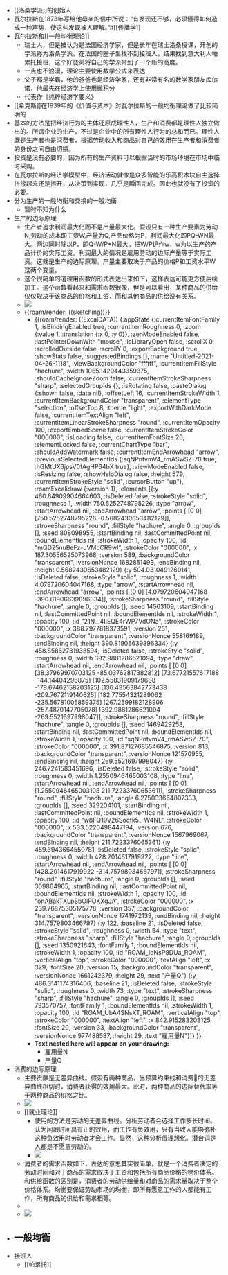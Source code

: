 - [[洛桑学派]]的创始人
- 瓦尔拉斯在1873年写给他母亲的信中所说：“有发现还不够，必须懂得如何造成一种声势，使这些发现被人理解。”#[[传播学]]
- 瓦尔拉斯和[[一般均衡理论]]
    - 瑞士人，但是被认为是法国经济学家，但是长年在瑞士洛桑授课，开创的学派称为洛桑学派。在法国的圈子里找不到接班人，结果找到意大利人帕累托接班，这个好徒弟将自己的学派带到了一个新的高度。
    - 一点也不浪漫，理论主要使用数学公式来表达
    - 父子都是学霸，他的爸爸也是经济学家，还有非常有名的数学家朋友库尔诺，他最先在经济学上使用微积分
    - 代表作《纯粹经济学要义》
- [[希克斯]]在1939年的《价值与资本》对瓦尔拉斯的一般均衡理论做了比较简明的
- 基本的方法是把经济行为的主体还原成理性人，生产和消费都是理性人独立做出的。所谓企业的生产，不过是企业中的所有理性人行为的总和而已。理性人既是生产者也是消费者，根据劳动收入和商品对自己的效用在生产者和消费者的身份之间自由切换。
- 投资是没有必要的，因为所有的生产资料可以根据当时的市场环境在市场中临时采购。
- 在瓦尔拉斯的经济学模型中，经济活动就像是众多智能的乐高积木块自主选择拼接起来还是拆开，从决策到实现，几乎是瞬间完成。因此也就没有了投资的必要。
- 分为生产的一般均衡和交换的一般均衡
    - 暂时不知为什么
- 生产的边际原理
    - 生产者追求利润最大化而不是产量最大化。假设只有一种生产要素为劳动N,劳动的成本即工资W,产量为Q,产品价格为P，利润最大化即PQ-WN最大。两边同时除以P，即Q-W/P*N最大。把W/P记作w，w为以生产的产品计价的实际工资。利润最大的情况是雇用劳动的边际产量等于实际工资。这就是生产的边际原理。产量主要取决于产品的价格P和工资水平W这两个变量。
    - 这个很简单的道理用函数的形式表达出来如下，这样表达可能更方便后续加工。这个函数看起来和需求函数很像，但是可以看出，某种商品的供给仅仅取决于该商品的价格和工资，而和其他商品的供给没有关系。
    - ![](https://firebasestorage.googleapis.com/v0/b/firescript-577a2.appspot.com/o/imgs%2Fapp%2Fxinyiheng%2FnkMk8l_k_z.png?alt=media&token=78566fe1-6744-456c-9b9c-030dcd5c6cb2)
    - {{roam/render: ((sketching))}}
        - {{roam/render: ((ExcalDATA)) {:appState {:currentItemFontFamily 1, :isBindingEnabled true, :currentItemRoughness 0, :zoom {:value 1, :translation {:x 0, :y 0}}, :zenModeEnabled false, :lastPointerDownWith "mouse", :isLibraryOpen false, :scrollX 0, :scrolledOutside false, :scrollY 0, :exportBackground true, :showStats false, :suggestedBindings [], :name "Untitled-2021-04-26-1118", :viewBackgroundColor "ffffff", :currentItemFillStyle "hachure", :width 1065.1429443359375, :shouldCacheIgnoreZoom false, :currentItemStrokeSharpness "sharp", :selectedGroupIds {}, :isRotating false, :pasteDialog {:shown false, :data nil}, :offsetLeft 16, :currentItemStrokeWidth 1, :currentItemBackgroundColor "transparent", :elementType "selection", :offsetTop 8, :theme "light", :exportWithDarkMode false, :currentItemTextAlign "left", :currentItemLinearStrokeSharpness "round", :currentItemOpacity 100, :exportEmbedScene false, :currentItemStrokeColor "000000", :isLoading false, :currentItemFontSize 20, :elementLocked false, :currentChartType "bar", :shouldAddWatermark false, :currentItemEndArrowhead "arrow", :previousSelectedElementIds {:sqNPntvmV4_rmASwSZ-70 true, :hGMtUX6jpsV0fAgHP64bX true}, :viewModeEnabled false, :isResizing false, :showHelpDialog false, :height 579, :currentItemStrokeStyle "solid", :cursorButton "up"}, :roamExcalidraw {:version 1}, :elements [{:y 460.64909904664603, :isDeleted false, :strokeStyle "solid", :roughness 1, :width 750.5252748795226, :type "arrow", :startArrowhead nil, :endArrowhead "arrow", :points [ [0 0] [750.5252748795226 -0.5682430653482129]], :strokeSharpness "round", :fillStyle "hachure", :angle 0, :groupIds [], :seed 808098955, :startBinding nil, :lastCommittedPoint nil, :boundElementIds nil, :strokeWidth 1, :opacity 100, :id "mQD25nuBeFz-uVMcCR9wI", :strokeColor "000000", :x 187.30556525073968, :version 589, :backgroundColor "transparent", :versionNonce 1682851493, :endBinding nil, :height 0.5682430653482129} {:y 504.0310491260141, :isDeleted false, :strokeStyle "solid", :roughness 1, :width 4.079720604047168, :type "arrow", :startArrowhead nil, :endArrowhead "arrow", :points [ [0 0] [4.079720604047168 -390.81906639896334]], :strokeSharpness "round", :fillStyle "hachure", :angle 0, :groupIds [], :seed 14563109, :startBinding nil, :lastCommittedPoint nil, :boundElementIds nil, :strokeWidth 1, :opacity 100, :id "21N__4IIEQE4rWP7VdONa", :strokeColor "000000", :x 388.7977818373591, :version 251, :backgroundColor "transparent", :versionNonce 558169189, :endBinding nil, :height 390.81906639896334} {:y 458.85862731933594, :isDeleted false, :strokeStyle "solid", :roughness 0, :width 392.9881286621094, :type "draw", :startArrowhead nil, :endArrowhead nil, :points [ [0 0] [38.37969970703125 -85.03762817382812] [73.67721557617188 -144.14404296875] [102.55831909179688 -178.67462158203125] [136.43563842773438 -209.7672119140625] [182.77554321289062 -235.56781005859375] [267.2599182128906 -257.4870147705078] [392.9881286621094 -269.5521697998047]], :strokeSharpness "round", :fillStyle "hachure", :angle 0, :groupIds [], :seed 1469429253, :startBinding nil, :lastCommittedPoint nil, :boundElementIds nil, :strokeWidth 1, :opacity 100, :id "sqNPntvmV4_rmASwSZ-70", :strokeColor "000000", :x 391.87127685546875, :version 813, :backgroundColor "transparent", :versionNonce 121570955, :endBinding nil, :height 269.5521697998047} {:y 246.7241583451696, :isDeleted false, :strokeStyle "solid", :roughness 0, :width 1.2550946465003108, :type "line", :startArrowhead nil, :endArrowhead nil, :points [ [0 0] [1.2550946465003108 211.7223376065361]], :strokeSharpness "round", :fillStyle "hachure", :angle 6.275033664807333, :groupIds [], :seed 329204101, :startBinding nil, :lastCommittedPoint nil, :boundElementIds nil, :strokeWidth 1, :opacity 100, :id "w8FQ19V26Socfk5_-W4NL", :strokeColor "000000", :x 533.5220498447194, :version 676, :backgroundColor "transparent", :versionNonce 1567969067, :endBinding nil, :height 211.7223376065361} {:y 459.6943664550781, :isDeleted false, :strokeStyle "solid", :roughness 0, :width 428.2014617919922, :type "line", :startArrowhead nil, :endArrowhead nil, :points [ [0 0] [428.2014617919922 -314.7579803466797]], :strokeSharpness "round", :fillStyle "hachure", :angle 0, :groupIds [], :seed 309864965, :startBinding nil, :lastCommittedPoint nil, :boundElementIds nil, :strokeWidth 1, :opacity 100, :id "onABakTXLpSbOiPOKXgJA", :strokeColor "000000", :x 239.76875305175778, :version 357, :backgroundColor "transparent", :versionNonce 1741972139, :endBinding nil, :height 314.7579803466797} {:y 122, :baseline 21, :isDeleted false, :strokeStyle "solid", :roughness 0, :width 54, :type "text", :strokeSharpness "sharp", :fillStyle "hachure", :angle 0, :groupIds [], :seed 1350921643, :fontFamily 1, :boundElementIds nil, :strokeWidth 1, :opacity 100, :id "ROAM_IdNsP8DUa_ROAM", :verticalAlign "top", :strokeColor "000000", :textAlign "left", :x 329, :fontSize 20, :version 15, :backgroundColor "transparent", :versionNonce 1661242379, :height 29, :text "产量Q"} {:y 486.3141174316406, :baseline 21, :isDeleted false, :strokeStyle "solid", :roughness 0, :width 73, :type "text", :strokeSharpness "sharp", :fillStyle "hachure", :angle 0, :groupIds [], :seed 793570757, :fontFamily 1, :boundElementIds nil, :strokeWidth 1, :opacity 100, :id "ROAM_UbA4SNsXT_ROAM", :verticalAlign "top", :strokeColor "000000", :textAlign "left", :x 842.915283203125, :fontSize 20, :version 33, :backgroundColor "transparent", :versionNonce 977488587, :height 29, :text "雇用量N"}]} }}
        - **Text nested here will appear on your drawing:**
            - 雇用量N
            - 产量Q
- 消费的边际原理 
    - 主要贡献是无差异曲线。假设有两种商品，当预算约束线和消费的无差异曲线相切时，消费者获得的效用最大。此时，两种商品的边际替代率等于两种商品的价格之比。
    - ![](https://firebasestorage.googleapis.com/v0/b/firescript-577a2.appspot.com/o/imgs%2Fapp%2Fxinyiheng%2FkXQLFpKDW_.png?alt=media&token=73792d18-1cb0-4ce0-8262-6da7c1df7ea9)
    - [[就业理论]]
        - 使用的方法是劳动的无差异曲线。分析劳动者会选择工作多长时间。认为闲暇时间具有正的效用，而工作有负效用，只有当收入能够弥补这种负效用时劳动者才会工作。显然，这种分析很理想化。潜台词是人都是不愿意劳动的。
        - ![](https://firebasestorage.googleapis.com/v0/b/firescript-577a2.appspot.com/o/imgs%2Fapp%2Fxinyiheng%2FQr3tNwvJxz.png?alt=media&token=42ecf928-0658-4ec4-bc98-e01eaec2a2d3)
    - 消费者的需求函数如下，表达的意思其实很简单，就是一个消费者决定的劳动时间和对于商品的需求取决于工资和包括所有商品价格的物价体系。和供给函数的区别是，消费者的劳动供给量和对商品的需求量取决于整个价格体系。均衡要保证劳动市场的均衡，即所有愿意工作的人都能有工作，所有商品的供给和需求相等。
    - 
    - ![](https://firebasestorage.googleapis.com/v0/b/firescript-577a2.appspot.com/o/imgs%2Fapp%2Fxinyiheng%2F-Pk_U5B4QU.png?alt=media&token=491d0ee3-0afc-4e7b-833a-fb7d48df7c1e)
- 一般均衡
    - 
- 接班人
    - [[帕累托]]
